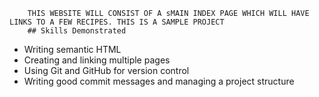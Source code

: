     	THIS WEBSITE WILL CONSIST OF A sMAIN INDEX PAGE WHICH WILL HAVE LINKS TO A FEW RECIPES. THIS IS A SAMPLE PROJECT
    	## Skills Demonstrated

- Writing semantic HTML
- Creating and linking multiple pages
- Using Git and GitHub for version control
- Writing good commit messages and managing a project structure
